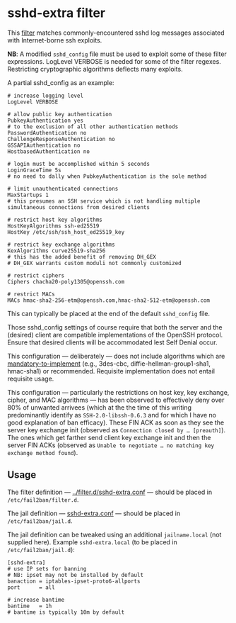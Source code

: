 # sshd-extra filter
This [filter](sshd-extra.conf) matches commonly-encountered sshd log messages
associated with Internet-borne ssh exploits.

**NB**: A modified `sshd_config` file must be used to exploit some of these
filter expressions.
LogLevel VERBOSE is needed for some of the filter regexes.
Restricting cryptographic algorithms deflects many exploits.

A partial sshd_config as an example:
```
# increase logging level
LogLevel VERBOSE

# allow public key authentication
PubkeyAuthentication yes
# to the exclusion of all other authentication methods
PasswordAuthentication no
ChallengeResponseAuthentication no
GSSAPIAuthentication no
HostbasedAuthentication no

# login must be accomplished within 5 seconds
LoginGraceTime 5s
# no need to dally when PubkeyAuthentication is the sole method

# limit unauthenticated connections
MaxStartups 1
# this presumes an SSH service which is not handling multiple simultaneous connections from desired clients

# restrict host key algorithms
HostKeyAlgorithms ssh-ed25519
HostKey /etc/ssh/ssh_host_ed25519_key

# restrict key exchange algorithms
KexAlgorithms curve25519-sha256
# this has the added benefit of removing DH_GEX
# DH_GEX warrants custom moduli not commonly customized

# restrict ciphers
Ciphers chacha20-poly1305@openssh.com

# restrict MACs
MACs hmac-sha2-256-etm@openssh.com,hmac-sha2-512-etm@openssh.com
```
This can typically be placed at the end of the default `sshd_config` file.

Those sshd_config settings of course require that both the server and the (desired) client are compatible
implementations of the OpenSSH protocol.
Ensure that desired clients will be accommodated lest Self Denial occur.

This configuration — deliberately — does not include algorithms which are
[mandatory-to-implement](https://tools.ietf.org/html/rfc4253)
(e.g., 3des-cbc, diffie-hellman-group1-sha1, hmac-sha1) or recommended.
Requisite implementation does not entail requisite usage.

This configuration
— particularly the restrictions on host key, key exchange, cipher, and MAC algorithms —
has been observed to effectively deny over 80% of unwanted arrivees
(which at the the time of this writing predominantly identify as `SSH-2.0-libssh-0.6.3`
and for which I have no good explanation of ban efficacy).
These FIN ACK as soon as they see the server key exchange init
(observed as `Connection closed by … [preauth]`).
The ones which get farther send client key exchange init and then the server FIN ACKs
(observed as `Unable to negotiate … no matching key exchange method found`).

## Usage

The filter definition — [../filter.d/sshd-extra.conf](../filter.d/sshd-extra.conf) —
should be placed in `/etc/fail2ban/filter.d`.

The jail definition — [sshd-extra.conf](sshd-extra.conf) —
should be placed in `/etc/fail2ban/jail.d`.

The jail definition can be tweaked using an additional `jailname.local` (not supplied here).
Example `sshd-extra.local` (to be placed in `/etc/fail2ban/jail.d`):
```
[sshd-extra]
# use IP sets for banning
# NB: ipset may not be installed by default
banaction = iptables-ipset-proto6-allports
port      = all

# increase bantime
bantime   = 1h
# bantime is typically 10m by default
```